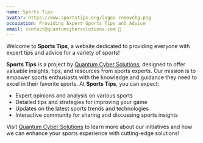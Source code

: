 ```yaml
---
name: Sports Tips
avatar: https://www.sportstips.org/logoo-removebg.png
occupation: Providing Expert Sports Tips and Advice
email: contact@quantumcybersolutions.com 📧
---
```


Welcome to **Sports Tips**, a website dedicated to providing everyone with expert tips and advice for a variety of sports!

**Sports Tips** is a project by [Quantum Cyber Solutions](https://www.quantumcybersolutions.com/), designed to offer valuable insights, tips, and resources from sports experts. Our mission is to empower sports enthusiasts with the knowledge and guidance they need to excel in their favorite sports.
At **Sports Tips**, you can expect:

- Expert opinions and analysis on various sports
- Detailed tips and strategies for improving your game
- Updates on the latest sports trends and technologies
- Interactive community for sharing and discussing sports insights

Visit [Quantum Cyber Solutions](https://www.quantumcybersolutions.com/) to learn more about our initiatives and how we can enhance your sports experience with cutting-edge solutions!

